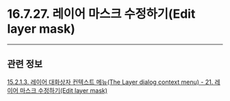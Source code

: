 # 16.7.27. 레이어 마스크 수정하기(Edit layer mask)

***

## 관련 정보

[15.2.1.3. 레이어 대화상자 컨텍스트 메뉴(The Layer dialog context menu) - 21. 레이어 마스크 수정하기(Edit layer mask)](./15-02-01-03-the_layer_dialog_context_menu.md#15-02-01-03-s21)